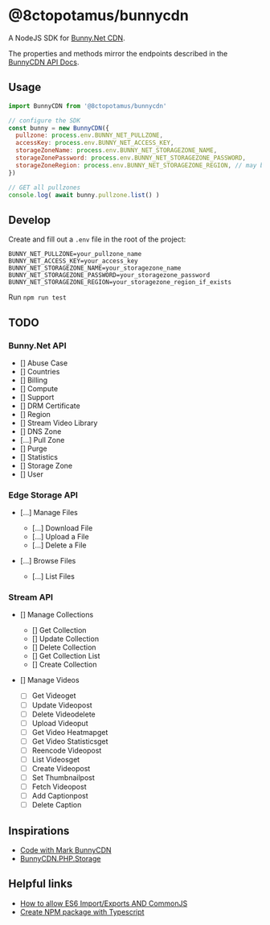 # @8ctopotamus/bunnycdn

A NodeJS SDK for [Bunny.Net CDN](https://bunny.net/).

The properties and methods mirror the endpoints described in the [BunnyCDN API Docs](https://docs.bunny.net/docs).

## Usage

```js
import BunnyCDN from '@8ctopotamus/bunnycdn'

// configure the SDK
const bunny = new BunnyCDN({
  pullzone: process.env.BUNNY_NET_PULLZONE,
  accessKey: process.env.BUNNY_NET_ACCESS_KEY,
  storageZoneName: process.env.BUNNY_NET_STORAGEZONE_NAME,
  storageZonePassword: process.env.BUNNY_NET_STORAGEZONE_PASSWORD,
  storageZoneRegion: process.env.BUNNY_NET_STORAGEZONE_REGION, // may be excluded if not applicable
})

// GET all pullzones
console.log( await bunny.pullzone.list() )
```

## Develop

Create and fill out a `.env` file in the root of the project:

```env
BUNNY_NET_PULLZONE=your_pullzone_name
BUNNY_NET_ACCESS_KEY=your_access_key
BUNNY_NET_STORAGEZONE_NAME=your_storagezone_name
BUNNY_NET_STORAGEZONE_PASSWORD=your_storagezone_password
BUNNY_NET_STORAGEZONE_REGION=your_storagezone_region_if_exists
```

Run `npm run test`

## TODO

### Bunny.Net API

* [] Abuse Case
* [] Countries
* [] Billing
* [] Compute
* [] Support
* [] DRM Certificate
* [] Region
* [] Stream Video Library
* [] DNS Zone
* [...] Pull Zone
* [] Purge
* [] Statistics
* [] Storage Zone
* [] User

### Edge Storage API

* [...] Manage Files
  * [...] Download File
  * [...] Upload a File
  * [...] Delete a File

* [...] Browse Files
  * [...] List Files

### Stream API

* [] Manage Collections
  * [] Get Collection
  * [] Update Collection
  * [] Delete Collection
  * [] Get Collection List
  * [] Create Collection

* [] Manage Videos
  * [ ] Get Videoget
  * [ ] Update Videopost
  * [ ] Delete Videodelete
  * [ ] Upload Videoput
  * [ ] Get Video Heatmapget
  * [ ] Get Video Statisticsget
  * [ ] Reencode Videopost
  * [ ] List Videosget
  * [ ] Create Videopost
  * [ ] Set Thumbnailpost
  * [ ] Fetch Videopost
  * [ ] Add Captionpost
  * [ ] Delete Caption

## Inspirations

* [Code with Mark BunnyCDN](https://github.com/codewithmark/bunnycdn)
* [BunnyCDN.PHP.Storage](https://github.com/BunnyWay/BunnyCDN.PHP.Storage#downloading-objects)

## Helpful links

* [How to allow ES6 Import/Exports AND CommonJS](https://www.sensedeep.com/blog/posts/2021/how-to-create-single-source-npm-module.html)
* [Create NPM package with Typescript](https://spfx-app.dev/create-your-npm-package-with-typescript-in-a-few-minutes)


